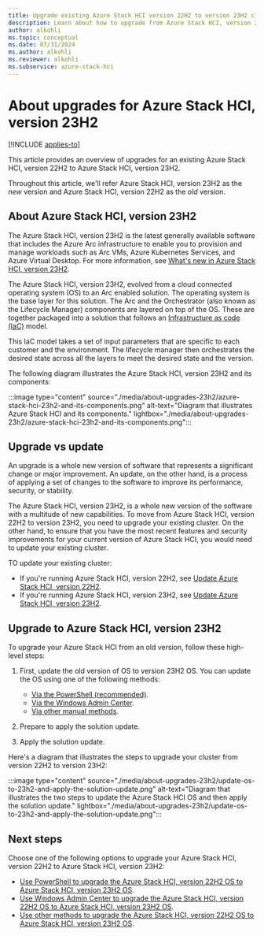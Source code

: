 ```yaml
---
title: Upgrade existing Azure Stack HCI version 22H2 to version 23H2 cluster
description: Learn about how to upgrade from Azure Stack HCI, version 22H2 cluster to Azure Stack HCI, version 23H2.
author: alkohli
ms.topic: conceptual
ms.date: 07/31/2024
ms.author: alkohli
ms.reviewer: alkohli
ms.subservice: azure-stack-hci
---
```


# About upgrades for Azure Stack HCI, version 23H2

[!INCLUDE [applies-to](../../includes/hci-applies-to-23h2-22h2.md)]

This article provides an overview of upgrades for an existing Azure Stack HCI, version 22H2 to Azure Stack HCI, version 23H2.

Throughout this article, we'll refer Azure Stack HCI, version 23H2 as the *new* version and Azure Stack HCI, version 22H2 as the *old* version.

## About Azure Stack HCI, version 23H2

The Azure Stack HCI, version 23H2 is the latest generally available software that includes the Azure Arc infrastructure to enable you to provision and manage workloads such as Arc VMs, Azure Kubernetes Services, and Azure Virtual Desktop. For more information, see [What's new in Azure Stack HCI, version 23H2](../whats-new.md#features-and-improvements-in-2311).

The Azure Stack HCI, version 23H2, evolved from a cloud connected operating system (OS) to an Arc enabled solution. The operating system is the base layer for this solution. The Arc and the Orchestrator (also known as the Lifecycle Manager) components are layered on top of the OS. These are together packaged into a solution that follows an [Infrastructure as code (IaC)](/devops/deliver/what-is-infrastructure-as-code) model.

This IaC model takes a set of input parameters that are specific to each customer and the environment. The lifecycle manager then orchestrates the desired state across all the layers to meet the desired state and the version.

The following diagram illustrates the Azure Stack HCI, version 23H2 and its components:

:::image type="content" source="./media/about-upgrades-23h2/azure-stack-hci-23h2-and-its-components.png" alt-text="Diagram that illustrates Azure Stack HCI and its components." lightbox="./media/about-upgrades-23h2/azure-stack-hci-23h2-and-its-components.png":::

## Upgrade vs update

An upgrade is a whole new version of software that represents a significant change or major improvement. An update, on the other hand, is a process of applying a set of changes to the software to improve its performance, security, or stability.

The Azure Stack HCI, version 23H2, is a whole new version of the software with a multitude of new capabilities. To move from Azure Stack HCI, version 22H2 to version 23H2, you need to upgrade your existing cluster. On the other hand, to ensure that you have the most recent features and security improvements for your current version of Azure Stack HCI, you would need to update your existing cluster.

TO update your existing cluster:

- If you're running Azure Stack HCI, version 22H2, see [Update Azure Stack HCI, version 22H2](../manage/update-cluster.md).
- If you're running Azure Stack HCI, version 23H2, see [Update Azure Stack HCI, version 23H2](../update/azure-update-manager-23h2.md).

## Upgrade to Azure Stack HCI, version 23H2

To upgrade your Azure Stack HCI from an old version, follow these high-level steps:

1. First, update the old version of OS to version 23H2 OS. You can update the OS using one of the following methods:
    - [Via the PowerShell (recommended)](./upgrade-22h2-to-23h2-powershell.md).
    - [Via the Windows Admin Center](./upgrade-22h2-to-23h2-windows-admin-center.md).
    - [Via other manual methods](./upgrade-22h2-to-23h2-other-methods.md).

1. Prepare to apply the solution update.

1. Apply the solution update.

Here's a diagram that illustrates the steps to upgrade your cluster from version 22H2 to version 23H2:

:::image type="content" source="./media/about-upgrades-23h2/update-os-to-23h2-and-apply-the-solution-update.png" alt-text="Diagram that illustrates the two steps to update the Azure Stack HCI OS and then apply the solution update." lightbox="./media/about-upgrades-23h2/update-os-to-23h2-and-apply-the-solution-update.png":::

## Next steps

Choose one of the following options to upgrade your Azure Stack HCI, version 22H2 to Azure Stack HCI, version 23H2:
- [Use PowerShell to upgrade the Azure Stack HCI, version 22H2 OS to Azure Stack HCI, version 23H2 OS](./upgrade-22h2-to-23h2-powershell.md).
- [Use Windows Admin Center to upgrade the Azure Stack HCI, version 22H2 OS to Azure Stack HCI, version 23H2 OS](../index.yml).
- [Use other methods to upgrade the Azure Stack HCI, version 22H2 OS to Azure Stack HCI, version 23H2 OS](./upgrade-22h2-to-23h2-other-methods.md).